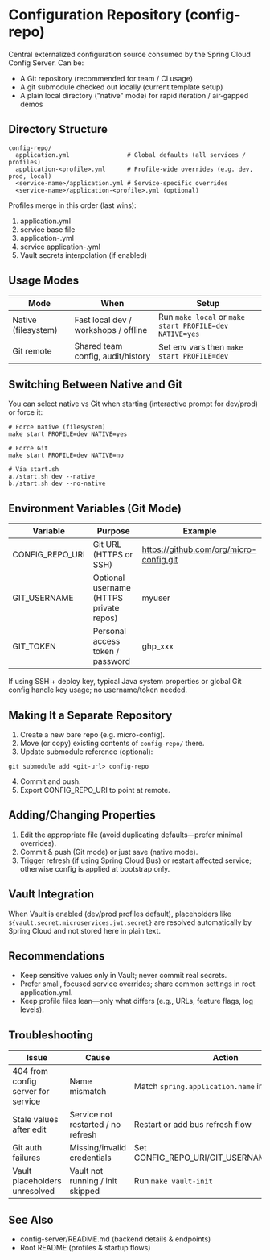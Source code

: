 # Configuration Repository (config-repo)

Central externalized configuration source consumed by the Spring Cloud Config Server.
Can be:
- A Git repository (recommended for team / CI usage)
- A git submodule checked out locally (current template setup)
- A plain local directory ("native" mode) for rapid iteration / air‑gapped demos

## Directory Structure
```
config-repo/
  application.yml                # Global defaults (all services / profiles)
  application-<profile>.yml      # Profile-wide overrides (e.g. dev, prod, local)
  <service-name>/application.yml # Service-specific overrides
  <service-name>/application-<profile>.yml (optional)
```
Profiles merge in this order (last wins):
1. application.yml
2. service base file
3. application-<profile>.yml
4. service application-<profile>.yml
5. Vault secrets interpolation (if enabled)

## Usage Modes
| Mode | When | Setup |
|------|------|-------|
| Native (filesystem) | Fast local dev / workshops / offline | Run `make local` or `make start PROFILE=dev NATIVE=yes` |
| Git remote | Shared team config, audit/history | Set env vars then `make start PROFILE=dev` |

## Switching Between Native and Git
You can select native vs Git when starting (interactive prompt for dev/prod) or force it:
```
# Force native (filesystem)
make start PROFILE=dev NATIVE=yes

# Force Git
make start PROFILE=dev NATIVE=no

# Via start.sh
a./start.sh dev --native
b./start.sh dev --no-native
```

## Environment Variables (Git Mode)
| Variable | Purpose | Example |
|----------|---------|---------|
| CONFIG_REPO_URI | Git URL (HTTPS or SSH) | https://github.com/org/micro-config.git |
| GIT_USERNAME | Optional username (HTTPS private repos) | myuser |
| GIT_TOKEN | Personal access token / password | ghp_xxx |

If using SSH + deploy key, typical Java system properties or global Git config handle key usage; no username/token needed.

## Making It a Separate Repository
1. Create a new bare repo (e.g. micro-config).
2. Move (or copy) existing contents of `config-repo/` there.
3. Update submodule reference (optional):
```
git submodule add <git-url> config-repo
```
4. Commit and push.
5. Export CONFIG_REPO_URI to point at remote.

## Adding/Changing Properties
1. Edit the appropriate file (avoid duplicating defaults—prefer minimal overrides).
2. Commit & push (Git mode) or just save (native mode).
3. Trigger refresh (if using Spring Cloud Bus) or restart affected service; otherwise config is applied at bootstrap only.

## Vault Integration
When Vault is enabled (dev/prod profiles default), placeholders like `${vault.secret.microservices.jwt.secret}` are resolved automatically by Spring Cloud and not stored here in plain text.

## Recommendations
- Keep sensitive values only in Vault; never commit real secrets.
- Prefer small, focused service overrides; share common settings in root application.yml.
- Keep profile files lean—only what differs (e.g., URLs, feature flags, log levels).

## Troubleshooting
| Issue | Cause | Action |
|-------|-------|--------|
| 404 from config server for service | Name mismatch | Match `spring.application.name` in service |
| Stale values after edit | Service not restarted / no refresh | Restart or add bus refresh flow |
| Git auth failures | Missing/invalid credentials | Set CONFIG_REPO_URI/GIT_USERNAME/GIT_TOKEN |
| Vault placeholders unresolved | Vault not running / init skipped | Run `make vault-init` |

## See Also
- config-server/README.md (backend details & endpoints)
- Root README (profiles & startup flows)

